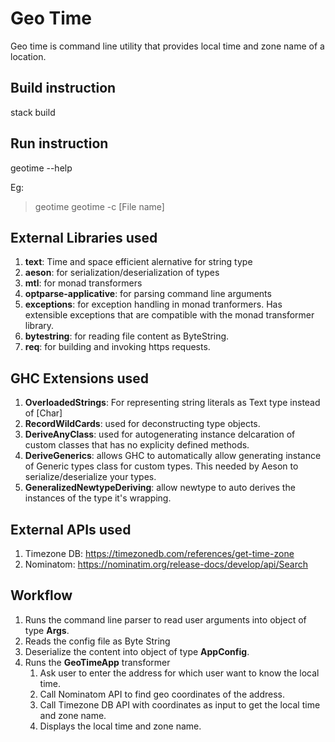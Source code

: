 # Geo Time

Geo time is command line utility that provides local time and zone name of a location.


## Build instruction

stack build

## Run instruction
geotime --help

Eg:
> geotime
> geotime -c [File name]


## External Libraries used

1. **text**: Time and space efficient alernative for string type
2. **aeson**: for serialization/deserialization of types
3. **mtl**: for monad transformers
4. **optparse-applicative**: for parsing command line arguments
5. **exceptions**: for exception handling in monad tranformers. Has extensible exceptions that are compatible with the monad transformer library.
6. **bytestring**: for reading file content as ByteString.
7. **req**: for building and invoking https requests.

## GHC Extensions used
1. **OverloadedStrings**: For representing string literals as Text type instead of [Char]
2. **RecordWildCards**: used for deconstructing type objects.
3. **DeriveAnyClass**: used for autogenerating instance delcaration of custom classes that has no explicity defined methods.
4. **DeriveGenerics**: allows GHC to automatically allow generating instance of Generic types class for custom types. This needed by Aeson to serialize/deserialize your types.
5. **GeneralizedNewtypeDeriving**: allow newtype to auto derives the instances of the type it's wrapping.

## External APIs used
1. Timezone DB: https://timezonedb.com/references/get-time-zone
2. Nominatom: https://nominatim.org/release-docs/develop/api/Search


## Workflow 
1. Runs the command line parser to read user arguments into object of type **Args**.
1. Reads the config file as Byte String
2. Deserialize the content into object of type **AppConfig**.
3. Runs the **GeoTimeApp** transformer
   1. Ask user to enter the address for which user want to know the local time.
   2. Call Nominatom API to find  geo coordinates of the address.
   3. Call Timezone DB API with coordinates as input to get the local time and zone name.
   4. Displays the local time and zone name.